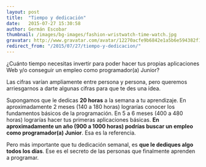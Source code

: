 ```yaml
---
layout: post
title:  "Tiempo y dedicación"
date:   2015-07-27 15:30:58
author: Germán Escobar
thumbnail: /images/bg-images/fashion-wristwatch-time-watch.jpg
gravatar: http://www.gravatar.com/avatar/12270acfe9b6842e1a5b6e594382f149.jpg?s=80
redirect_from: "/2015/07/27/tiempo-y-dedicacion/"
---
```


¿Cuánto tiempo necesitas invertir para poder hacer tus propias aplicaciones Web y/o conseguir un empleo como programador(a) Junior?<!--more-->

Las cifras varían ampliamente entre persona y persona, pero queremos arriesgarnos a darte algunas cifras para que te des una idea.

Supongamos que le dedicas **20 horas** a la semana a tu aprendizaje. En aproximadamente 2 meses (140 a 180 horas) lograrías conocer los fundamentos básicos de la programación. En 5 a 6 meses (400 a 480 horas) lograrías hacer tus primeras aplicaciones básicas.  **En aproximadamente un año (900 a 1000 horas) podrías buscar un empleo como programador(a) Junior**. Esa es la referencia.

Pero más importante que tu dedicación semanal, es **que le dediques algo todos los días**. Ese es el secreto de las personas que finalmente aprenden a programar.